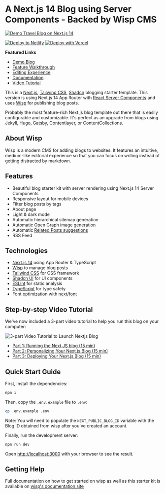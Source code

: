 # A Next.js 14 Blog using Server Components - Backed by Wisp CMS<!-- omit in toc -->

[![Demo Travel Blog on Next.js 14](https://imagedelivery.net/lLmNeOP7HXG0OqaG97wimw/clvlugru90000o4g8ahxp069s/32432ccf-57a8-4992-8c51-e5a47e110018.png/public "Demo Travel Blog on Next.js 14")](https://nextjs-blog-cms-wisp.vercel.app/)

[![Deploy to Netlify](https://www.netlify.com/img/deploy/button.svg)](https://app.netlify.com/start/deploy?repository=https://github.com/Wisp-CMS/nextjs-blog-cms-wisp/) [![Deploy with Vercel](https://vercel.com/button)](https://vercel.com/new/clone?repository-url=https%3A%2F%2Fgithub.com%2FWisp-CMS%2Fnextjs-blog-cms-wisp&env=NEXT_PUBLIC_BLOG_ID&envDescription=Blog%20ID%20obtained%20from%20the%20Setup%20Page%20on%20Wisp%20CMS&demo-title=Demo%20Travel%20Blog&demo-description=Demo%20travel%20blog%20using%20Nextjs%2014%20Server%20Component&demo-url=https%3A%2F%2Fnextjs-blog-cms-wisp.vercel.app%2F&demo-image=https%3A%2F%2Fimagedelivery.net%2FlLmNeOP7HXG0OqaG97wimw%2Fclvlugru90000o4g8ahxp069s%2F32432ccf-57a8-4992-8c51-e5a47e110018.png%2Fpublic)

**Featured Links**

- [Demo Blog](https://nextjs-blog-cms-wisp.vercel.app/)
- [Feature Walkthrough](https://youtu.be/7wVYAGhDmdY)
- [Editing Experience](https://youtu.be/uSKO8J38T98)
- [Documentation](https://www.wisp.blog/docs/next-js-blog-starter-kit/overview)
- [Video Tutorial](https://www.wisp.blog/docs/next-js-blog-starter-kit/running-blog)

This is a [Next.js](https://nextjs.org/docs/getting-started/installation), [Tailwind CSS](https://tailwindcss.com/), [Shadcn](https://ui.shadcn.com/) blogging starter template. This version is using Next.js 14 App Router with [React Server Components](https://nextjs.org/docs/getting-started/react-essentials#server-components) and uses [Wisp](https://wisp.blog/?utm_source=github&utm_medium=web&utm_campaign=nextjs-blog-cms-wisp) for publishing blog posts.

Probably the most feature-rich Next.js blog template out there that is easily configurable and customizable. It's perfect as an upgrade from blogs using Jekyll, Hugo, Gatsby, Contentlayer, or ContentCollections.

## About Wisp

Wisp is a modern CMS for adding blogs to websites. It features an intuitive, medium-like editorial experience so that you can focus on writing instead of getting distracted by markdown.

## Features

- Beautiful blog starter kit with server rendering using Next.js 14 Server Components
- Responsive layout for mobile devices
- Filter blog posts by tags
- About page
- Light & dark mode
- Automatic hierarchical sitemap generation
- Automatic Open Graph image generation
- Automatic [Related Posts suggestions](https://www.wisp.blog/blog/suggesting-related-blog-post-with-ai-content-recommendation)
- RSS Feed

## Technologies

- [Next.js 14](https://nextjs.org/) using App Router & TypeScript
- [Wisp](https://wisp.blog/?utm_source=github&utm_medium=web&utm_campaign=nextjs-blog-cms-wisp) to manage blog posts
- [Tailwind CSS](https://tailwindcss.com/) for CSS framework
- [Shadcn UI](https://ui.shadcn.com/) for UI components
- [ESLint](https://eslint.org/) for static analysis
- [TypeScript](https://www.typescriptlang.org/) for type safety
- Font optimization with [next/font](https://nextjs.org/docs/app/api-reference/components/font)

## Step-by-step Video Tutorial

We've now included a 3-part video tutorial to help you run this blog on your computer:

![3-part Video Tutorial to Launch Nextjs Blog](https://imagedelivery.net/lLmNeOP7HXG0OqaG97wimw/cluqyx1rl0000l5ds3f0vkfer/2a92b7b6-9b11-4e41-8719-bad7be99b912.png/public "3-part Video Tutorial to Launch Nextjs Blog")

- [Part 1: Running the Next JS blog (15 min)](https://www.wisp.blog/docs/next-js-blog-starter-kit/running-blog?utm_source=github&utm_medium=web&utm_campaign=nextjs-blog-cms-wisp)
- [Part 2: Personalizing Your Next.js Blog (15 min)](https://www.wisp.blog/docs/next-js-blog-starter-kit/personalizing-blog?utm_source=github&utm_medium=web&utm_campaign=nextjs-blog-cms-wisp)
- [Part 3: Deploying Your Next.js Blog (15 min)](https://www.wisp.blog/docs/next-js-blog-starter-kit/deploying-blog?utm_source=github&utm_medium=web&utm_campaign=nextjs-blog-cms-wisp)

## Quick Start Guide

First, install the dependencies:

```bash
npm i
```

Then, copy the `.env.example` file to `.env`:

```bash
cp .env.example .env
```

Note: You will need to populate the `NEXT_PUBLIC_BLOG_ID` variable with the Blog ID obtained from wisp after you've created an account.

Finally, run the development server:

```bash
npm run dev
```

Open [http://localhost:3000](http://localhost:3000) with your browser to see the result.

## Getting Help

Full documentation on how to get started on wisp as well as this starter kit is available on [wisp's documentation site](https://www.wisp.blog/docs/next-js-blog-starter-kit/overview?utm_source=github&utm_medium=web&utm_campaign=nextjs-blog-cms-wisp)

